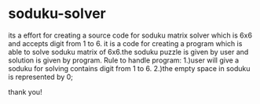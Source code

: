 # soduku-solver
its a effort for creating a source code for soduku matrix solver which is 6x6 and accepts digit from 1 to 6. 
it is a code for creating a program which is able to solve soduku matrix of 6x6.the soduku puzzle is given by user and solution is given by program.
Rule to handle program:
1.)user will give a soduku for solving contains digit from 1 to 6.
2.)the empty space in soduku is represented by 0;

thank you!

 